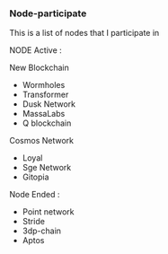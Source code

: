 ### Node-participate
This is a list of nodes that I participate in

NODE Active :

New Blockchain
* Wormholes
* Transformer
* Dusk Network
* MassaLabs
* Q blockchain

Cosmos Network
* Loyal
* Sge Network
* Gitopia

Node Ended :
* Point network
* Stride
* 3dp-chain
* Aptos
